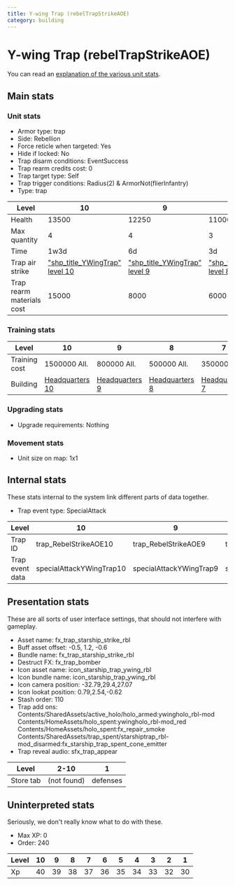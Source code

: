 ```yaml
---
title: Y-wing Trap (rebelTrapStrikeAOE)
category: building
---
```


# Y-wing Trap (rebelTrapStrikeAOE)

You can read an [explanation  of the various unit stats](unitexplained.md).

## Main stats

### Unit stats

  * Armor type: trap
  * Side: Rebellion
  * Force reticle when targeted: Yes
  * Hide if locked: No
  * Trap disarm conditions: EventSuccess
  * Trap rearm credits cost: 0
  * Trap target type: Self
  * Trap trigger conditions: Radius(2) & ArmorNot(flierInfantry)
  * Type: trap

|Level                    |10                                              |9                                              |8                                              |7                                              |6                                              |5                                              |4                                              |3                                              |2                                              |1                                              |
|-------------------------|------------------------------------------------|-----------------------------------------------|-----------------------------------------------|-----------------------------------------------|-----------------------------------------------|-----------------------------------------------|-----------------------------------------------|-----------------------------------------------|-----------------------------------------------|-----------------------------------------------|
|Health                   |13500                                           |12250                                          |11000                                          |9750                                           |8500                                           |7250                                           |6000                                           |4500                                           |3750                                           |2500                                           |
|Max quantity             |4                                               |4                                              |3                                              |3                                              |2                                              |2                                              |2                                              |2                                              |2                                              |2                                              |
|Time                     |1w3d                                            |6d                                             |3d                                             |2d                                             |1d12h                                          |1d                                             |12h                                            |2h                                             |15m                                            |1m                                             |
|Trap air strike          |["shp_title_YWingTrap" level 10](YWingTrap.html)|["shp_title_YWingTrap" level 9](YWingTrap.html)|["shp_title_YWingTrap" level 8](YWingTrap.html)|["shp_title_YWingTrap" level 7](YWingTrap.html)|["shp_title_YWingTrap" level 6](YWingTrap.html)|["shp_title_YWingTrap" level 5](YWingTrap.html)|["shp_title_YWingTrap" level 4](YWingTrap.html)|["shp_title_YWingTrap" level 3](YWingTrap.html)|["shp_title_YWingTrap" level 2](YWingTrap.html)|["shp_title_YWingTrap" level 1](YWingTrap.html)|
|Trap rearm materials cost|15000                                           |8000                                           |6000                                           |5000                                           |3000                                           |2000                                           |1800                                           |1500                                           |1000                                           |500                                            |


### Training stats

|Level        |10                             |9                             |8                             |7                             |6                             |5                             |4                             |3                             |2                             |1                             |
|-------------|-------------------------------|------------------------------|------------------------------|------------------------------|------------------------------|------------------------------|------------------------------|------------------------------|------------------------------|------------------------------|
|Training cost|1500000 All.                   |800000 All.                   |500000 All.                   |350000 All.                   |160000 All.                   |60000 All.                    |30000 All.                    |10000 All.                    |2000 All.                     |600 All.                      |
|Building     |[Headquarters 10](rebelHQ.html)|[Headquarters 9](rebelHQ.html)|[Headquarters 8](rebelHQ.html)|[Headquarters 7](rebelHQ.html)|[Headquarters 6](rebelHQ.html)|[Headquarters 5](rebelHQ.html)|[Headquarters 5](rebelHQ.html)|[Headquarters 5](rebelHQ.html)|[Headquarters 5](rebelHQ.html)|[Headquarters 5](rebelHQ.html)|


### Upgrading stats

  * Upgrade requirements: Nothing

### Movement stats

  * Unit size on map: 1x1

## Internal stats

These stats internal to the system link different parts of data together.

  * Trap event type: SpecialAttack

|Level          |10                      |9                      |8                      |7                      |6                      |5                      |4                      |3                      |2                      |1                      |
|---------------|------------------------|-----------------------|-----------------------|-----------------------|-----------------------|-----------------------|-----------------------|-----------------------|-----------------------|-----------------------|
|Trap ID        |trap_RebelStrikeAOE10   |trap_RebelStrikeAOE9   |trap_RebelStrikeAOE8   |trap_RebelStrikeAOE7   |trap_RebelStrikeAOE6   |trap_RebelStrikeAOE5   |trap_RebelStrikeAOE4   |trap_RebelStrikeAOE3   |trap_RebelStrikeAOE2   |trap_RebelStrikeAOE1   |
|Trap event data|specialAttackYWingTrap10|specialAttackYWingTrap9|specialAttackYWingTrap8|specialAttackYWingTrap7|specialAttackYWingTrap6|specialAttackYWingTrap5|specialAttackYWingTrap4|specialAttackYWingTrap3|specialAttackYWingTrap2|specialAttackYWingTrap1|


## Presentation stats

These are all sorts of user interface settings, that should not interfere with gameplay.

  * Asset name: fx_trap_starship_strike_rbl
  * Buff asset offset: -0.5, 1.2, -0.6
  * Bundle name: fx_trap_starship_strike_rbl
  * Destruct FX: fx_trap_bomber
  * Icon asset name: icon_starship_trap_ywing_rbl
  * Icon bundle name: icon_starship_trap_ywing_rbl
  * Icon camera position: -32.79,29.4,27.07
  * Icon lookat position: 0.79,2.54,-0.62
  * Stash order: 110
  * Trap add ons: Contents/SharedAssets/active_holo/holo_armed:ywingholo_rbl-mod Contents/HomeAssets/holo_spent:ywingholo_rbl-mod_red Contents/HomeAssets/holo_spent:fx_repair_smoke Contents/SharedAssets/trap_spent/starshiptrap_rbl-mod_disarmed:fx_starship_trap_spent_cone_emitter
  * Trap reveal audio: sfx_trap_appear

|Level    |2-10       |1       |
|---------|-----------|--------|
|Store tab|(not found)|defenses|


## Uninterpreted stats

Seriously, we don't really know what to do with these.

  * Max XP: 0
  * Order: 240

|Level|10|9 |8 |7 |6 |5 |4 |3 |2 |1 |
|-----|--|--|--|--|--|--|--|--|--|--|
|Xp   |40|39|38|37|36|35|34|33|32|30|


